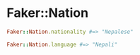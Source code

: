 # Faker::Nation

```ruby
Faker::Nation.nationality #=> "Nepalese"

Faker::Nation.language #=> "Nepali"
